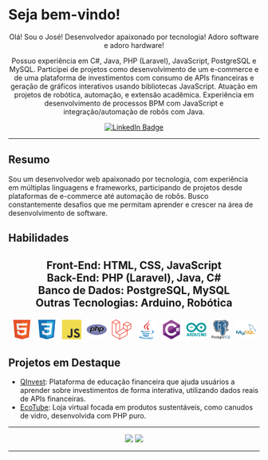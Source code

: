# Seja bem-vindo!

<div align='center'> <p>Olá! Sou o José! Desenvolvedor apaixonado por tecnologia! Adoro software e adoro hardware!</p> <p>Possuo experiência em C#, Java, PHP (Laravel), JavaScript, PostgreSQL e MySQL. Participei de projetos como desenvolvimento de um e-commerce e de uma plataforma de investimentos com consumo de APIs financeiras e geração de gráficos interativos usando bibliotecas JavaScript. Atuação em projetos de robótica, automação, e extensão acadêmica. Experiência em desenvolvimento de processos BPM com JavaScript e integração/automação de robôs com Java.</p> </div> <div id="badges" align='center'> <a href="https://www.linkedin.com/in/jose-a-segura-m-da-silva/"> <img src="https://img.shields.io/badge/LinkedIn-blue?style=for-the-badge&logo=linkedin&logoColor=white" alt="LinkedIn Badge"/> </a> </div>

---

## Resumo

Sou um desenvolvedor web apaixonado por tecnologia, com experiência em múltiplas linguagens e frameworks, participando de projetos desde plataformas de e-commerce até automação de robôs. Busco constantemente desafios que me permitam aprender e crescer na área de desenvolvimento de software.

## Habilidades

## <div align='center'> <p> <strong>Front-End:</strong> HTML, CSS, JavaScript<br> <strong>Back-End:</strong> PHP (Laravel), Java, C#<br> <strong>Banco de Dados:</strong> PostgreSQL, MySQL<br> <strong>Outras Tecnologias:</strong> Arduino, Robótica </p> <img src="https://github.com/devicons/devicon/blob/master/icons/html5/html5-original.svg" title="HTML5" alt="HTML" width="40" height="40"/>&nbsp; <img src="https://github.com/devicons/devicon/blob/master/icons/css3/css3-original.svg" title="CSS" alt="CSS" width="40" height="40"/>&nbsp; <img src="https://github.com/devicons/devicon/blob/master/icons/javascript/javascript-original.svg" title="JavaScript" alt="JavaScript" width="40" height="40"/>&nbsp; <img src="https://github.com/devicons/devicon/blob/master/icons/php/php-original.svg" title="PHP" alt="PHP" width="40" height="40"/>&nbsp; <img src="https://github.com/devicons/devicon/blob/master/icons/laravel/laravel-original.svg" title="Laravel" alt="Laravel" width="40" height="40"/>&nbsp; <img src="https://github.com/devicons/devicon/blob/master/icons/java/java-original.svg" title="Java" alt="Java" width="40" height="40"/>&nbsp; <img src="https://github.com/devicons/devicon/blob/master/icons/csharp/csharp-original.svg" title="C Sharp" alt="C Sharp" width="40" height="40"/>&nbsp; <img src="https://github.com/devicons/devicon/blob/master/icons/arduino/arduino-original-wordmark.svg" title="Arduino" alt="Arduino" width="40" height="40"/>&nbsp; <img src="https://github.com/devicons/devicon/blob/master/icons/postgresql/postgresql-original-wordmark.svg" title="Postgre SQL" alt="Postgre SQL" width="40" height="40"/>&nbsp; <img src="https://github.com/devicons/devicon/blob/master/icons/mysql/mysql-original-wordmark.svg" title="MySQL" alt="MySQL" width="40" height="40"/> </div>

## Projetos em Destaque

- [QInvest](https://github.com/GKsegura/qinvest-web): Plataforma de educação financeira que ajuda usuários a aprender sobre investimentos de forma interativa, utilizando dados reais de APIs financeiras.
- [EcoTube](https://github.com/GKsegura/e-commerce): Loja virtual focada em produtos sustentáveis, como canudos de vidro, desenvolvida com PHP puro.

---

<div align="center"> <img height="200em" src="https://github-readme-stats.vercel.app/api/top-langs/?username=GKsegura&show_icons=true&theme=midnight-purple&count_private=true"/> <img height="200em" src="https://github-readme-stats.vercel.app/api?username=GKsegura&show_icons=true&theme=midnight-purple&count_private=true"/> </div>

---
